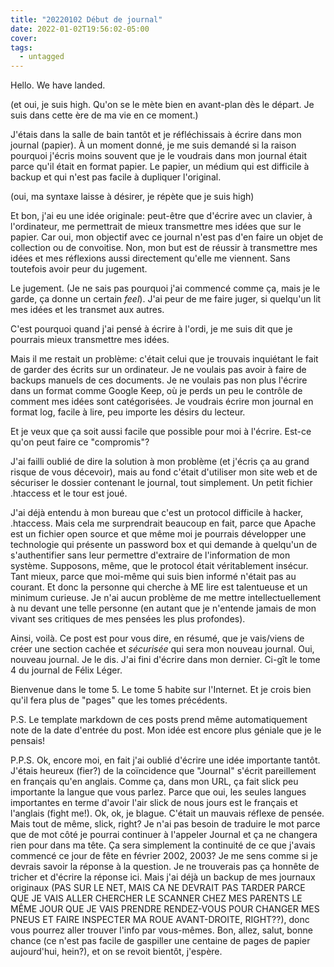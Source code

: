 ```yaml
---
title: "20220102 Début de journal"
date: 2022-01-02T19:56:02-05:00
cover:
tags:
  - untagged
---
```


Hello. We have landed.

(et oui, je suis high. Qu'on se le mète bien en avant-plan dès le départ. Je suis dans cette ère de ma vie en
ce moment.)

J'étais dans la salle de bain tantôt et je réfléchissais à écrire dans mon journal (papier). À un moment
donné, je me suis demandé si la raison pourquoi j'écris moins souvent que je le voudrais dans mon journal
était parce qu'il était en format papier. Le papier, un médium qui est difficile à backup et qui n'est pas
facile à dupliquer l'original.

(oui, ma syntaxe laisse à désirer, je répète que je suis high)

Et bon, j'ai eu une idée originale: peut-être que d'écrire avec un clavier, à l'ordinateur, me permettrait de
mieux transmettre mes idées que sur le papier. Car oui, mon objectif avec ce journal n'est pas d'en faire un
objet de collection ou de convoitise. Non, mon but est de réussir à transmettre mes idées et mes réflexions
aussi directement qu'elle me viennent. Sans toutefois avoir peur du jugement.

Le jugement. (Je ne sais pas pourquoi j'ai commencé comme ça, mais je le garde, ça donne un certain *feel*).
J'ai peur de me faire juger, si quelqu'un lit mes idées et les transmet aux autres.

C'est pourquoi quand j'ai pensé à écrire à l'ordi, je me suis dit que je pourrais mieux transmettre mes idées.

Mais il me restait un problème: c'était celui que je trouvais inquiétant le fait de garder des écrits sur un
ordinateur. Je ne voulais pas avoir à faire de backups manuels de ces documents. Je ne voulais pas non plus
l'écrire dans un format comme Google Keep, où je perds un peu le contrôle de comment mes idées sont
catégorisées. Je voudrais écrire mon journal en format log, facile à lire, peu importe les désirs du lecteur.

Et je veux que ça soit aussi facile que possible pour moi à l'écrire. Est-ce qu'on peut faire ce "compromis"?

J'ai failli oublié de dire la solution à mon problème (et j'écris ça au grand risque de vous décevoir), mais
au fond c'était d'utiliser mon site web et de sécuriser le dossier contenant le journal, tout simplement. Un
petit fichier .htaccess et le tour est joué.

J'ai déjà entendu à mon bureau que c'est un protocol difficile à hacker, .htaccess. Mais cela me surprendrait beaucoup en
fait, parce que Apache est un fichier open source et que même moi je pourrais développer une technologie qui
présente un password box et qui demande à quelqu'un de s'authentifier sans leur permettre d'extraire de
l'information de mon système. Supposons, même, que le protocol était véritablement insécur. Tant mieux, parce
que moi-même qui suis bien informé n'était pas au courant. Et donc la personne qui cherche à ME lire est
talentueuse et un minimum curieuse. Je n'ai aucun problème de me mettre intellectuellement à nu devant une
telle personne (en autant que je n'entende jamais de mon vivant ses critiques de mes pensées les plus
profondes).

Ainsi, voilà. Ce post est pour vous dire, en résumé, que je vais/viens de créer une section cachée et
_sécurisée_ qui sera mon nouveau journal. Oui, nouveau journal. Je le dis. J'ai fini d'écrire dans mon
dernier. Ci-gît le tome 4 du journal de Félix Léger.

Bienvenue dans le tome 5. Le tome 5 habite sur l'Internet. Et je crois bien qu'il fera plus de "pages" que les
tomes précédents.

P.S. Le template markdown de ces posts prend même automatiquement note de la date d'entrée du post. Mon idée
est encore plus géniale que je le pensais!

P.P.S. Ok, encore moi, en fait j'ai oublié d'écrire une idée importante tantôt. J'étais heureux (fier?) de la coïncidence
que "Journal" s'écrit pareillement en français qu'en anglais. Comme ça, dans mon URL, ça fait slick peu
importante la langue que vous parlez. Parce que oui, les seules langues importantes en terme d'avoir l'air
slick de nous jours est le français et l'anglais (fight me!). Ok, ok, je blague. C'était un mauvais réflexe de
pensée. Mais tout de même, slick, right? Je n'ai pas besoin de traduire le mot parce que de mot côté je
pourrai continuer à l'appeler Journal et ça ne changera rien pour dans ma tête. Ça sera simplement la
continuité de ce que j'avais commencé ce jour de fête en février 2002, 2003? Je me sens comme si je devrais
savoir la réponse à la question. Je ne trouverais pas ça honnête de tricher et d'écrire la réponse ici. Mais
j'ai déjà un backup de mes journaux originaux (PAS SUR LE NET, MAIS CA NE DEVRAIT PAS TARDER PARCE QUE JE VAIS
ALLER CHERCHER LE SCANNER CHEZ MES PARENTS LE MÊME JOUR QUE JE VAIS PRENDRE RENDEZ-VOUS POUR CHANGER MES PNEUS
ET FAIRE INSPECTER MA ROUE AVANT-DROITE, RIGHT??), donc vous pourrez aller trouver l'info par vous-mêmes. Bon,
allez, salut, bonne chance (ce n'est pas facile de gaspiller une centaine de pages de papier aujourd'hui,
hein?), et on se revoit bientôt, j'espère.
